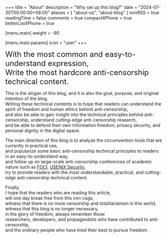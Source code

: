 +++
title = "About"
description = "Why set up this blog?"
date = "2024-07-30T00:00:00+08:00"
aliases = [ "about-us", "about-blog" ]
nonRSS = true
readingTime = false
comments = true
compact4Phone = true
betterList4Phone = true

[menu.main]
weight = -90

  [menu.main.params]
  icon = "user"
+++
<style>@media (max-width:768px){#slogan{display:none}}@media (min-width:768px){#slogan-phone{display:none}}</style>
<font size=4 id="slogan-phone"><b>With the most common and easy-to-understand expression, <br>
Write the most hardcore anti-censorship technical content. </b></font>
<font size=5 id="slogan">With the most common and easy-to-understand expression, <br>
Write the most hardcore anti-censorship technical content. </font>


This is the slogan of this blog, and it is also the goal, purpose, and original intention of the blog. <br>
Writing these technical contents is to hope that readers can understand the spirit of freedom and human ethics behind anti-censorship,<br>
and also be able to gain insight into the technical principles behind anti-censorship, understand cutting-edge anti-censorship research,<br>
and be able to defend their own information freedom, privacy security, and personal dignity in the digital space. <br>

The main direction of this blog is to analyze the circumvention tools that are currently in practical use,<br>
and popularize some basic anti-censorship technical principles to readers in an easy-to-understand way,<br>
and follow up on large-scale anti-censorship conferences of academic nature such as [FOCI](https://foci.community/), [USENIX Security](https://www.usenix.org/conference/usenixsecurity24),<br>
try to provide readers with the most understandable, practical, and cutting-edge anti-censorship technical content.

Finally, <br>
I hope that the readers who are reading this article, <br>
will one day break free from this iron cage, <br>
witness that there is no more censorship and totalitarianism in this world, <br>
witness that this blog is no longer necessary, <br>
in the glory of freedom, always remember those <br>
researchers, developers, and propagandists who have contributed to anti-censorship, <br>
and the ordinary people who have tried their best to pursue freedom.
